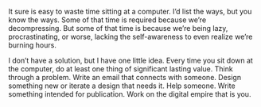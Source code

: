 

It sure is easy to waste time sitting at a computer. I’d list the ways, but you know the ways. Some of that
time is required because we’re decompressing. But some of that time is because we’re being lazy,
procrastinating, or worse, lacking the self-awareness to even realize we’re burning hours.

I don’t have a solution, but I have one little idea. Every time you sit down at the computer, do at least
one thing of significant lasting value. Think through a problem. Write an email that connects with someone.
Design something new or iterate a design that needs it. Help someone. Write something intended for
publication. Work on the digital empire that is you. 